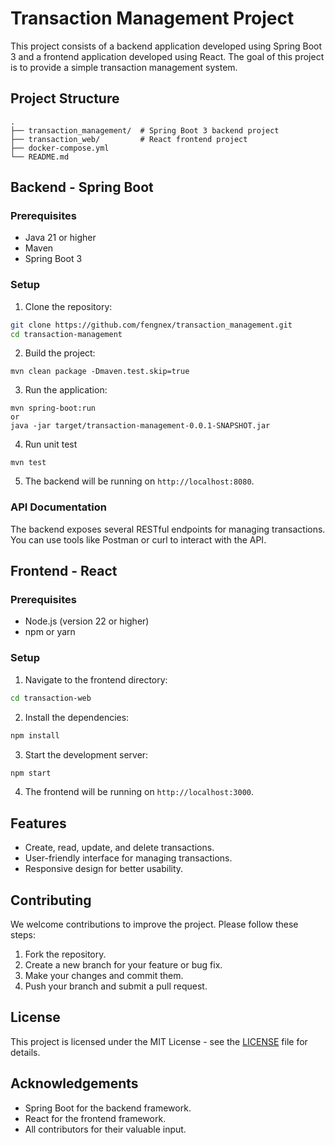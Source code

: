 # Transaction Management Project

This project consists of a backend application developed using Spring Boot 3 and a frontend application developed using React. The goal of this project is to provide a simple transaction management system.

## Project Structure

```plainText
.
├── transaction_management/  # Spring Boot 3 backend project
├── transaction_web/         # React frontend project
├── docker-compose.yml
└── README.md
```

## Backend - Spring Boot

### Prerequisites

- Java 21 or higher
- Maven
- Spring Boot 3
  
### Setup

1. Clone the repository:

```bash
git clone https://github.com/fengnex/transaction_management.git
cd transaction-management
```

2. Build the project:

```plainText
mvn clean package -Dmaven.test.skip=true
```

3. Run the application:

```plainText
mvn spring-boot:run
or
java -jar target/transaction-management-0.0.1-SNAPSHOT.jar
```  

4. Run unit test

```plainText
mvn test
```

5. The backend will be running on ```http://localhost:8080```.

### API Documentation

The backend exposes several RESTful endpoints for managing transactions. You can use tools like Postman or curl to interact with the API.

## Frontend - React

### Prerequisites

- Node.js (version 22 or higher)
- npm or yarn
  
### Setup

1. Navigate to the frontend directory:

```bash
cd transaction-web
```

2. Install the dependencies:

```bash
npm install
```

3. Start the development server:

```bash
npm start
```

4. The frontend will be running on ```http://localhost:3000```.	


## Features

- Create, read, update, and delete transactions.
- User-friendly interface for managing transactions.
- Responsive design for better usability.

## Contributing

We welcome contributions to improve the project. Please follow these steps:
1. Fork the repository.
2. Create a new branch for your feature or bug fix.
3. Make your changes and commit them.
4. Push your branch and submit a pull request.

## License

This project is licensed under the MIT License - see the [LICENSE](LICENSE) file for details.

## Acknowledgements

- Spring Boot for the backend framework.
- React for the frontend framework.
- All contributors for their valuable input.